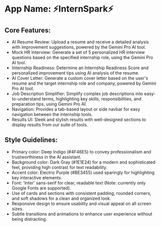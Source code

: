 # **App Name**: ⚡InternSpark⚡

## Core Features:

- AI Resume Review: Upload a resume and receive a detailed analysis with improvement suggestions, powered by the Gemini Pro AI tool.
- Mock HR Interview: Generate a set of 5 personalized HR interview questions based on the specified internship role, using the Gemini Pro AI tool.
- Internship Readiness: Determine an Internship Readiness Score and personalized improvement tips using AI analysis of the resume.
- AI Cover Letter: Generate a custom cover letter based on the user's resume and the target internship role and company, powered by Gemini Pro AI tool.
- Job Description Simplifier: Simplify complex job descriptions into easy-to-understand terms, highlighting key skills, responsibilities, and preparation tips, using Gemini Pro AI.
- Navigation: Provides a tab-based layout or side navbar for easy navigation between the internship tools.
- Results UI: Sleek and stylish results with well-designed sections to display results from our suite of tools.

## Style Guidelines:

- Primary color: Deep Indigo (#4F46E5) to convey professionalism and trustworthiness in the AI assistant.
- Background color: Dark Gray (#1E1E24) for a modern and sophisticated feel, providing high contrast for text readability.
- Accent color: Electric Purple (#BE3455) used sparingly for highlighting key interactive elements.
- Font: 'Inter' sans-serif for clear, readable text (Note: currently only Google Fonts are supported).
- Use of cards and sections with consistent padding, rounded corners, and soft shadows for a clean and organized look.
- Responsive design to ensure usability and visual appeal on all screen sizes.
- Subtle transitions and animations to enhance user experience without being distracting.